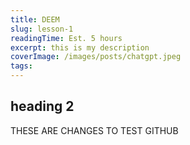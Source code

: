 ```yaml
---
title: DEEM
slug: lesson-1
readingTime: Est. 5 hours
excerpt: this is my description
coverImage: /images/posts/chatgpt.jpeg
tags:
---
```


## heading 2
THESE ARE CHANGES TO TEST GITHUB 